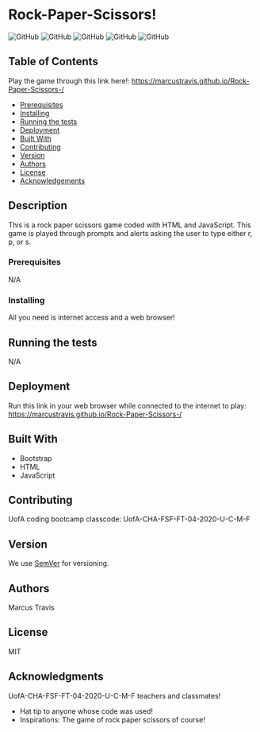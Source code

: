  
# Rock-Paper-Scissors!

![GitHub](https://img.shields.io/github/repo-size/MarcusTravis/Rock-Paper-Scissors-?style=plastic) ![GitHub](https://img.shields.io/github/last-commit/MarcusTravis/Rock-Paper-Scissors-?style=plastic) ![GitHub](https://img.shields.io/github/languages/top/MarcusTravis/Rock-Paper-Scissors-?style=plastic) ![GitHub](https://img.shields.io/github/license/MarcusTravis/Rock-Paper-Scissors-?style=plastic) ![GitHub](https://img.shields.io/github/followers/MarcusTravis?style=social) 

## Table of Contents
Play the game through this link here!: https://marcustravis.github.io/Rock-Paper-Scissors-/
* [Prerequisites](#prerequisites)
* [Installing](#Installing)
* [Running the tests](#running-the-tests)
* [Deployment](#deployment)
* [Built With](#built-with)
* [Contributing](#contributing)
* [Version](#version)
* [Authors](#authors)
* [License](#license)
* [Acknowledgements](#acknowledgements)

## Description

This is a rock paper scissors game coded with HTML and JavaScript. This game is played through prompts and alerts asking the user to type either r, p, or s. 

### Prerequisites

N/A

### Installing

All you need is internet access and a web browser!


## Running the tests

N/A

## Deployment

Run this link in your web browser while connected to the internet to play: https://marcustravis.github.io/Rock-Paper-Scissors-/

## Built With

* Bootstrap<br>
* HTML<br>
* JavaScript

## Contributing

UofA coding bootcamp classcode: UofA-CHA-FSF-FT-04-2020-U-C-M-F

## Version

We use [SemVer](http://semver.org/) for versioning.

## Authors

Marcus Travis

## License

MIT

## Acknowledgments

UofA-CHA-FSF-FT-04-2020-U-C-M-F teachers and classmates!
* Hat tip to anyone whose code was used!
* Inspirations: The game of rock paper scissors of course!
